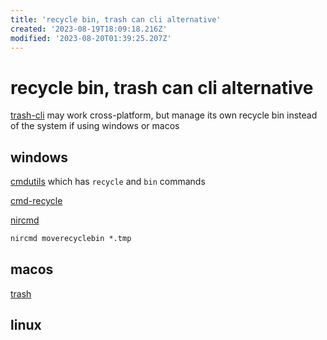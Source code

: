 ```yaml
---
title: 'recycle bin, trash can cli alternative'
created: '2023-08-19T18:09:18.216Z'
modified: '2023-08-20T01:39:25.207Z'
---
```


# recycle bin, trash can cli alternative

[trash-cli](https://github.com/sindresorhus/trash-cli) may work cross-platform, but manage its own recycle bin instead of the system if using windows or macos

## windows

[cmdutils](http://www.maddogsw.com/cmdutils/) which has `recycle` and `bin` commands

[cmd-recycle](https://github.com/kizzx2/cmd-recycle/)

[nircmd](http://www.nirsoft.net/utils/nircmd.html)

```cmd
nircmd moverecyclebin *.tmp
```

## macos

[trash](https://hasseg.org/trash/)

## linux
